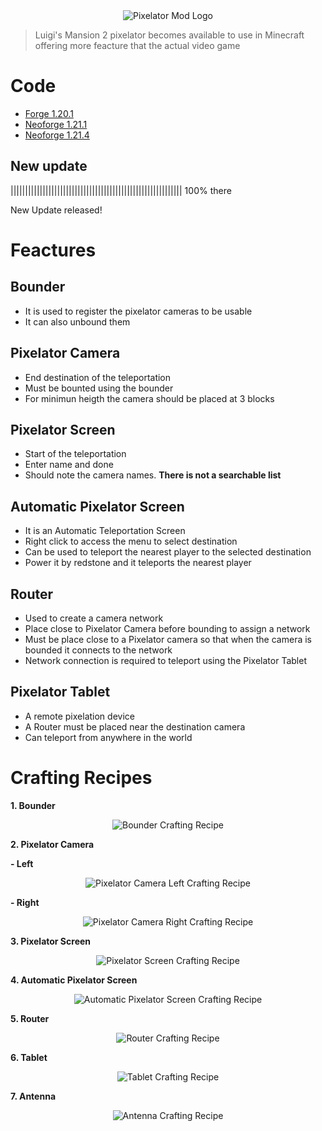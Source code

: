 <center>
  <img src="https://i.ibb.co/6cLD7M1s/Chat-GPT-Image-Jul-1-2025-10-20-04-PM.png" alt="Pixelator Mod Logo" />
</center>

<blockquote>
  Luigi's Mansion 2 pixelator becomes available to use in Minecraft offering more feacture that the actual video game
</blockquote>

<h1>Code</h1>

<ul>
  <li><a href="https://github.com/firemarios/Pixelator/tree/Forge-1.20.1">Forge 1.20.1</a></li>
  <li><a href="https://github.com/firemarios/Pixelator/tree/Neoforge-1.21.1">Neoforge 1.21.1</a></li>
  <li><a href="https://github.com/firemarios/Pixelator/tree/Neoforge-1.21.4">Neoforge 1.21.4</a></li>
</ul>

<h2>New update</h2>

<p>||||||||||||||||||||||||||||||||||||||||||||||||||||||||||| 100% there</p>
<p>New Update released!</p>

<h1>Feactures</h1>

<h2>Bounder</h2>
<ul>
  <li>It is used to register the pixelator cameras to be usable</li>
  <li>It can also unbound them</li>
</ul>

<h2>Pixelator Camera</h2>
<ul>
  <li>End destination of the teleportation</li>
  <li>Must be bounted using the bounder</li>
  <li>For minimun heigth the camera should be placed at 3 blocks</li>
</ul>

<h2>Pixelator Screen</h2>
<ul>
  <li>Start of the teleportation</li>
  <li>Enter name and done</li>
  <li>Should note the camera names. <strong>There is not a searchable list</strong></li>
</ul>

<h2>Automatic Pixelator Screen</h2>
<ul>
  <li>It is an Automatic Teleportation Screen</li>
  <li>Right click to access the menu to select destination</li>
  <li>Can be used to teleport the nearest player to the selected destination</li>
  <li>Power it by redstone and it teleports the nearest player</li>
</ul>

<h2>Router</h2>
<ul>
  <li>Used to create a camera network</li>
  <li>Place close to Pixelator Camera before bounding to assign a network</li>
  <li>Must be place close to a Pixelator camera so that when the camera is bounded it connects to the network</li>
  <li>Network connection is required to teleport using the Pixelator Tablet</li>
</ul>

<h2>Pixelator Tablet</h2>
<ul>
  <li>A remote pixelation device</li>
  <li>A Router must be placed near the destination camera</li>
  <li>Can teleport from anywhere in the world</li>
</ul>

<h1>Crafting Recipes</h1>

<p><strong>1. Bounder</strong></p>
<p style="text-align:center;">
  <img src="https://cdn.modrinth.com/data/cached_images/67c5f38103e112aed23304bffb7f4e9d574e6972.png" alt="Bounder Crafting Recipe" />
</p>

<p><strong>2. Pixelator Camera</strong></p>
<p><strong>- Left</strong></p>
<p style="text-align:center;">
  <img src="https://cdn.modrinth.com/data/cached_images/ae3becca83fa81bd0ea0fa24f2ca1700080fe7a1.png" alt="Pixelator Camera Left Crafting Recipe" />
</p>
<p><strong>- Right</strong></p>
<p style="text-align:center;">
  <img src="https://cdn.modrinth.com/data/cached_images/2c7dc89ca3fef05631f68343b9ded194eff88a82.png" alt="Pixelator Camera Right Crafting Recipe" />
</p>

<p><strong>3. Pixelator Screen</strong></p>
<p style="text-align:center;">
  <img src="https://cdn.modrinth.com/data/cached_images/f191f3dd846e819dea0377794521fa80c610d8f0.png" alt="Pixelator Screen Crafting Recipe" />
</p>

<p><strong>4. Automatic Pixelator Screen</strong></p>
<p style="text-align:center;">
  <img src="https://cdn.modrinth.com/data/cached_images/d7ea8347ff2bcbf6670917c1df2c7006944a7dd8.png" alt="Automatic Pixelator Screen Crafting Recipe" />
</p>

<p><strong>5. Router</strong></p>
<p style="text-align:center;">
  <img src="https://cdn.modrinth.com/data/cached_images/446be450f4012542ed8d44a721212d54ca7fcdb3.png" alt="Router Crafting Recipe" />
</p>

<p><strong>6. Tablet</strong></p>
<p style="text-align:center;">
  <img src="https://cdn.modrinth.com/data/cached_images/8ff6d7078f4ef2ce2c49ae1fd331663eb9e08346.png" alt="Tablet Crafting Recipe" />
</p>

<p><strong>7. Antenna</strong></p>
<p style="text-align:center;">
  <img src="https://cdn.modrinth.com/data/cached_images/1dbfc6cbacaf9018e13b96c08faef4ea0016ada3.png" alt="Antenna Crafting Recipe" />
</p>
